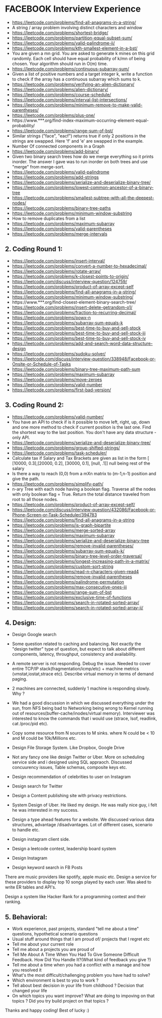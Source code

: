 # FACEBOOK Interview Experience

- https://leetcode.com/problems/find-all-anagrams-in-a-string/
- A string / array problem involving distinct characters and window
- https://leetcode.com/problems/shortest-bridge/
- https://leetcode.com/problems/partition-equal-subset-sum/
- https://leetcode.com/problems/valid-palindrome-ii/
- https://leetcode.com/problems/kth-smallest-element-in-a-bst/
- You are given a mn grid. You are asked to generate k mines on this grid randomly. Each cell should have equal probability of k/mn of being chosen. Your algorithm should run in O(m) time.
- https://leetcode.com/problems/continuous-subarray-sum/
- Given a list of positive numbers and a target integer k, write a function to check if the array has a continuous subarray which sums to k.
- https://leetcode.com/problems/verifying-an-alien-dictionary/
- https://leetcode.com/problems/alien-dictionary/
- https://leetcode.com/problems/course-schedule/
- https://leetcode.com/problems/interval-list-intersections/
- https://leetcode.com/problems/minimum-remove-to-make-valid-parentheses/
- https://leetcode.com/problems/plus-one/
- https://www.***.org/find-index-maximum-occurring-element-equal-probability/
- https://leetcode.com/problems/range-sum-of-bst/
- Similar strings ("face", "eacf") returns true if only 2 positions in the strings are swapped. Here 'f' and 'e' are swapped in the example.
- Number Of connected components in a Graph
- https://leetcode.com/problems/add-binary/
- Given two binary search trees how do we merge everything so it prints inorder. The answer I gave was to run inorder on both trees and use "merge" from merge-sort.
- https://leetcode.com/problems/valid-palindrome
- https://leetcode.com/problems/add-strings
- https://leetcode.com/problems/serialize-and-deserialize-binary-tree/
- https://leetcode.com/problems/lowest-common-ancestor-of-a-binary-tree
- https://leetcode.com/problems/smallest-subtree-with-all-the-deepest-nodes/
- https://leetcode.com/problems/binary-tree-paths
- https://leetcode.com/problems/minimum-window-substring
- How to remove duplicates from a list
- https://leetcode.com/problems/maximum-subarray
- https://leetcode.com/problems/valid-parentheses
- https://leetcode.com/problems/merge-intervals

## 2. Coding Round 1:

- https://leetcode.com/problems/insert-interval/
- https://leetcode.com/problems/convert-a-number-to-hexadecimal/
- https://leetcode.com/problems/rotate-array/
- https://leetcode.com/problems/k-closest-points-to-origin/
- https://leetcode.com/discuss/interview-question/124759/
- https://leetcode.com/problems/product-of-array-except-self
- https://leetcode.com/problems/find-all-anagrams-in-a-string/
- https://leetcode.com/problems/minimum-window-substring/
- https://www.***.org/find-closest-element-binary-search-tree/
- https://leetcode.com/problems/insert-delete-getrandom-o1/
- https://leetcode.com/problems/fraction-to-recurring-decimal/
- https://leetcode.com/problems/powx-n
- https://leetcode.com/problems/subarray-sum-equals-k
- https://leetcode.com/problems/best-time-to-buy-and-sell-stock
- https://leetcode.com/problems/best-time-to-buy-and-sell-stock-iii
- https://leetcode.com/problems/best-time-to-buy-and-sell-stock-iv
- https://leetcode.com/problems/add-and-search-word-data-structure-design
- https://leetcode.com/problems/sudoku-solver/
- https://leetcode.com/discuss/interview-question/338948/Facebook-or-Onsite-or-Schedule-of-Tasks
- https://leetcode.com/problems/binary-tree-maximum-path-sum
- https://leetcode.com/problems/maximum-subarray
- https://leetcode.com/problems/move-zeroes
- https://leetcode.com/problems/valid-number
- https://leetcode.com/problems/first-bad-version/

## 3. Coding Round 2:

- https://leetcode.com/problems/valid-number/
- You have an API to check if is it possible to move left, right, up, down and one more method to check if current position is the last one. Find the shortest way to the last position. You don't have any data structure - only API.
- https://leetcode.com/problems/serialize-and-deserialize-binary-tree/
- https://leetcode.com/problems/group-shifted-strings/
- https://leetcode.com/problems/task-scheduler/
- Calculate tax if Salary and Tax Brackets are given as list in the form [ [10000, 0.3],[20000, 0.2], [30000, 0.1], [null, .1]] null being rest of the salary
- Is there a way to reach (0,0) from a mXn matrix to (m-1,n-1) position and give the path.
- https://leetcode.com/problems/simplify-path/
- n-ary Tree with each node having a boolean flag. Traverse all the nodes with only boolean flag = True. Return the total distance traveled from root to all those nodes.
- https://leetcode.com/problems/product-of-array-except-self/
- https://leetcode.com/discuss/interview-question/432086/Facebook-or-Phone-Screen-or-Task-Scheduler/394783
- https://leetcode.com/problems/find-all-anagrams-in-a-string
- https://leetcode.com/problems/is-graph-bipartite
- https://leetcode.com/problems/merge-sorted-array
- https://leetcode.com/problems/maximum-subarray
- https://leetcode.com/problems/serialize-and-deserialize-binary-tree
- https://leetcode.com/problems/remove-invalid-parentheses/
- https://leetcode.com/problems/subarray-sum-equals-k/
- https://leetcode.com/problems/binary-tree-level-order-traversal/
- https://leetcode.com/problems/longest-increasing-path-in-a-matrix/
- https://leetcode.com/problems/custom-sort-string
- https://leetcode.com/problems/read-n-characters-given-read4
- https://leetcode.com/problems/remove-invalid-parentheses
- https://leetcode.com/problems/palindrome-permutation
- https://leetcode.com/problems/max-consecutive-ones-iii
- https://leetcode.com/problems/range-sum-of-bst
- https://leetcode.com/problems/exclusive-time-of-functions
- https://leetcode.com/problems/search-in-rotated-sorted-array/
- https://leetcode.com/problems/search-in-rotated-sorted-array-ii/

## 4. Design:

- Design Google search
- Some question related to caching and balancing. Not exactly the "design twitter" type of question, but expect to talk about different components, latency, throughput, consistency and availability.

- A remote server is not responding. Debug the issue. Needed to cover entire TCP/IP stack(fragmentation/icmp/etc) + machine metrics (vmstat,iostat,strace etc). Describe virtual memory in terms of demand paging.

- 2 machines are connected, suddenly 1 machine is responding slowly. Why ?

- We had a good discussion in which we discussed everything under the sun, from NFS being bad to Networking being wrong to Kernel running out of resources(buffer-cache/inodes/virtual memory). Interviewer was interested to know the commands that i would use (strace, lsof, readlink, cat /proc/pid etc).

- Copy some resource from N sources to M sinks. where N could be < 10 and M could be 10k/Millions etc.

- Design File Storage System. Like Dropbox, Google Drive

- Not any fancy one like design Twitter or Uber. More on scheduling service side and i designed using SQL appraoch. Discussed concuurency issues, Table schemas, composite keys etc.

- Design recommendation of celebrities to user on Instagram

- Design search for Twitter

- Design a Content publishing site with privacy restrictions.

- System Design of Uber. He liked my design. He was really nice guy, i felt he was interested in my success.

- Design a type ahead features for a website. We discussed various data structures, advantage /disadvantages. Lot of different cases, scenario to handle etc.
- Design instagram client side.
- Design a leetcode contest, leadership board system
- Design Instagram
- Design keyword search in FB Posts

There are music providers like spotify, apple music etc. Design a service for these providers to display top 10 songs played by each user. Was aked to write ER tables and API's.

Design a system like Hacker Rank for a programming contest and their ranking.

## 5. Behavioral:

- Work experience, past projects, standard "tell me about a time" questions, hypothetical scenario questions
- Usual stuff around things that I am proud of/ projects that I regret etc
- Tell me about your current role
- Tell me about a projects you are proud of
- Tell Me About A Time When You Had To Give Someone Difficult Feedback. How Did You Handle It?(What kind of feedback you give ?)
- Tell me about a time when you had a conflict with a manage and how you resolved it
- What's the most difficult/challenging problem you have had to solve?
- Which environment is best to you to work ?
- Tell about best decision in your life from childhood ? Decision that changed your life
- On which topics you want improve? What are doing to impoving on that topics ? Did you try build project on that topics ?

Thanks and happy coding!
Best of lucky :)
